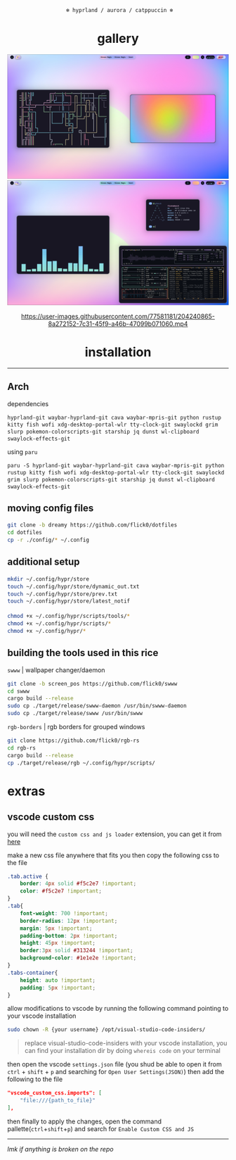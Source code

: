 <div align="justify">

<div align="center">

```ocaml
 ❄️ hyprland / aurora / catppuccin ❄️
```


# gallery
![pipes](./assets/pipes.png)
![fetch](./assets/fetch.png)
 

https://user-images.githubusercontent.com/77581181/204240865-8a272152-7c31-45f9-a46b-47099b071060.mp4

 
</div>
</div>




<div align="justify">

<div align="center">

# installation
 
<hr>
 
</div>
</div>

## Arch
dependencies
```
hyprland-git waybar-hyprland-git cava waybar-mpris-git python rustup kitty fish wofi xdg-desktop-portal-wlr tty-clock-git swaylockd grim slurp pokemon-colorscripts-git starship jq dunst wl-clipboard swaylock-effects-git
```
using `paru`
```
paru -S hyprland-git waybar-hyprland-git cava waybar-mpris-git python rustup kitty fish wofi xdg-desktop-portal-wlr tty-clock-git swaylockd grim slurp pokemon-colorscripts-git starship jq dunst wl-clipboard swaylock-effects-git
```

## moving config files

```bash
git clone -b dreamy https://github.com/flick0/dotfiles
cd dotfiles
cp -r ./config/* ~/.config
```

## additional setup

```bash
mkdir ~/.config/hypr/store
touch ~/.config/hypr/store/dynamic_out.txt
touch ~/.config/hypr/store/prev.txt
touch ~/.config/hypr/store/latest_notif

chmod +x ~/.config/hypr/scripts/tools/*
chmod +x ~/.config/hypr/scripts/*
chmod +x ~/.config/hypr/*
```

## building the tools used in this rice

`swww` | wallpaper changer/daemon
```bash
git clone -b screen_pos https://github.com/flick0/swww
cd swww
cargo build --release
sudo cp ./target/release/swww-daemon /usr/bin/swww-daemon
sudo cp ./target/release/swww /usr/bin/swww
```

`rgb-borders` | rgb borders for grouped windows
```bash
git clone https://github.com/flick0/rgb-rs
cd rgb-rs
cargo build --release
cp ./target/release/rgb ~/.config/hypr/scripts/
```


# extras

## vscode custom css

you will need the `custom css and js loader` extension, you can get it from [here](https://marketplace.visualstudio.com/items?itemName=be5invis.vscode-custom-css)

make a new css file anywhere that fits you
then copy the following css to the file

```css
.tab.active {
    border: 4px solid #f5c2e7 !important;
    color: #f5c2e7 !important;
}
.tab{
    font-weight: 700 !important;
    border-radius: 12px !important;
    margin: 5px !important;
    padding-bottom: 2px !important;
    height: 45px !important;
    border:3px solid #313244 !important;
    background-color: #1e1e2e !important;
}
.tabs-container{
    height: auto !important;
    padding: 5px !important;
}
```

allow modifications to vscode by running the following command pointing to your vscode installation
```bash
sudo chown -R {your username} /opt/visual-studio-code-insiders/
```
> replace visual-studio-code-insiders with your vscode installation,
> you can find your installation dir by doing `whereis code` on your terminal


then open the vscode `settings.json` file (you shud be able to open it from `ctrl` + `shift` + `p` and searching for `Open User Settings(JSON)`)
then add the following to the file

```json
"vscode_custom_css.imports": [
    "file:///{path_to_file}"
],
```

then finally to apply the changes, open the command pallette(`ctrl`+`shift`+`p`) and search for `Enable Custom CSS and JS`


<hr>

*lmk if anything is broken on the repo*




